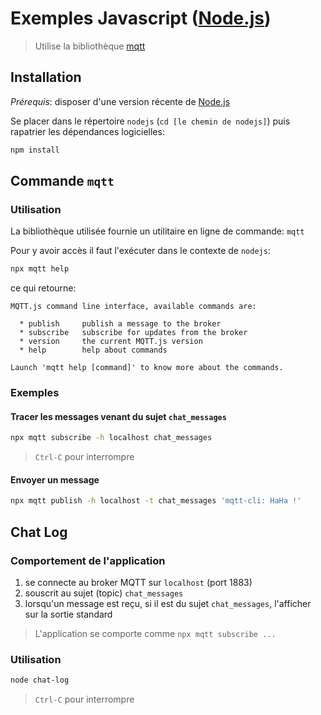 # Exemples Javascript ([Node.js])

> Utilise la bibliothèque [mqtt](https://www.npmjs.com/package/mqtt)

## Installation

_Prérequis_: disposer d'une version récente de [Node.js]

Se placer dans le répertoire  `nodejs` (`cd [le chemin de nodejs]`)
puis rapatrier les dépendances logicielles:

```bash
npm install
```

## Commande `mqtt`

### Utilisation

La bibliothèque utilisée fournie un utilitaire en ligne de commande: `mqtt`

Pour y avoir accès il faut l'exécuter dans le contexte de `nodejs`:

```bash
npx mqtt help
```

ce qui retourne:

```
MQTT.js command line interface, available commands are:

  * publish     publish a message to the broker
  * subscribe   subscribe for updates from the broker
  * version     the current MQTT.js version
  * help        help about commands

Launch 'mqtt help [command]' to know more about the commands.
```

### Exemples

#### Tracer les messages venant du sujet `chat_messages`

```bash
npx mqtt subscribe -h localhost chat_messages
```

> `Ctrl-C` pour interrompre

#### Envoyer un message

```bash
npx mqtt publish -h localhost -t chat_messages 'mqtt-cli: HaHa !'
```

## Chat Log

### Comportement de l'application

1. se connecte au broker MQTT sur `localhost` (port 1883)
2. souscrit au sujet (topic) `chat_messages`
3. lorsqu'un message est reçu, si il est du sujet `chat_messages`, l'afficher
  sur la sortie standard

> L'application se comporte comme `npx mqtt subscribe ...`

### Utilisation

```bash
node chat-log
```

> `Ctrl-C` pour interrompre

[Node.js]: https://nodejs.org/en/
